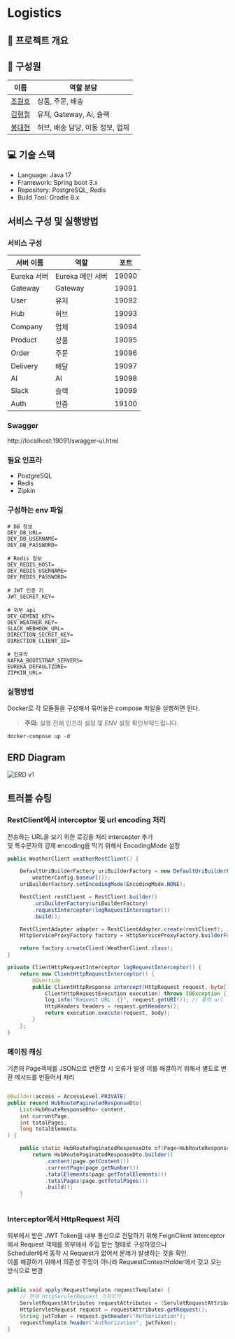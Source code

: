 # Logistics

## 🦉 프로젝트 개요

## 🐶 구성원

| 이름                                    | 역할 분담                |
|---------------------------------------|----------------------|
| [조원호](https://github.com/wonowonow)   | 상품, 주문, 배송           |
| [김형철](https://github.com/shurona)     | 유저, Gateway, Ai, 슬랙  |
| [봉대현](https://github.com/bongdaehyun) | 허브, 배송 담당, 이동 정보, 업체 |

## 💻 기술 스택

- Language: Java 17
- Framework: Spring boot 3.x
- Repository: PostgreSQL, Redis
- Build Tool: Gradle 8.x

## 서비스 구성 및 실행방법

### 서비스 구성

| 서버 이름     | 역할           | 포트    |
|-----------|--------------|-------|
| Eureka 서버 | Eureka 메인 서버 | 19090 |
| Gateway   | Gateway      | 19091 |
| User      | 유저           | 19092 |
| Hub       | 허브           | 19093 |
| Company   | 업체           | 19094 |
| Product   | 상품           | 19095 |
| Order     | 주문           | 19096 |
| Delivery  | 배달           | 19097 |
| AI        | AI           | 19098 |
| Slack     | 슬랙           | 19099 |
| Auth      | 인증           | 19100 |

### Swagger

http://localhost:19091/swagger-ui.html

### 필요 인프라

- PostgreSQL
- Redis
- Zipkin

### 구성하는 env 파일

```dotenv
# DB 정보
DEV_DB_URL=
DEV_DB_USERNAME=
DEV_DB_PASSWORD=

# Redis 정보
DEV_REDIS_HOST=
DEV_REDIS_USERNAME=
DEV_REDIS_PASSWORD=

# JWT 인증 키
JWT_SECRET_KEY=

# 외부 api
DEV_GEMINI_KEY=
DEV_WEATHER_KEY=
SLACK_WEBHOOK_URL=
DIRECTION_SECRET_KEY=
DIRECTION_CLIENT_ID=

# 인프라
KAFKA_BOOTSTRAP_SERVERS=
EUREKA_DEFAULTZONE=
ZIPKIN_URL=
```

### 실행방법

Docker로 각 모듈들을 구성해서 묶어놓은 compose 파일을 실행하면 된다.
> **주의:** 실행 전에 인프라 설정 및 ENV 설정 확인부탁드립니다.

```shell
docker-compose up -d
```

## ERD Diagram

![ERD v1](https://github.com/user-attachments/assets/fc3ea786-90d6-43dd-981a-93d90ada1777)

## 트러블 슈팅

### RestClient에서 interceptor 및 url encoding 처리

전송하는 URL을 보기 위한 로깅을 처리 interceptor 추가    
및 특수문자의 강제 encoding을 막기 위해서 EncodingMode 설정

```java
public WeatherClient weatherRestClient() {

    DefaultUriBuilderFactory uriBuilderFactory = new DefaultUriBuilderFactory(
        weatherConfig.baseurl());
    uriBuilderFactory.setEncodingMode(EncodingMode.NONE);

    RestClient restClient = RestClient.builder()
        .uriBuilderFactory(uriBuilderFactory)
        .requestInterceptor(logRequestInterceptor())
        .build();

    RestClientAdapter adapter = RestClientAdapter.create(restClient);
    HttpServiceProxyFactory factory = HttpServiceProxyFactory.builderFor(adapter).build();

    return factory.createClient(WeatherClient.class);
}

private ClientHttpRequestInterceptor logRequestInterceptor() {
    return new ClientHttpRequestInterceptor() {
        @Override
        public ClientHttpResponse intercept(HttpRequest request, byte[] body,
            ClientHttpRequestExecution execution) throws IOException {
            log.info("Request URL: {}", request.getURI()); // 출력 url 확인
            HttpHeaders headers = request.getHeaders();
            return execution.execute(request, body);
        }
    };
}

```

### 페이징 캐싱

기존의 Page객체를 JSON으로 변환할 시 오류가 발생
이를 해결하기 위해서 별도로 변환 메서드를 만들어서 처리

```java

@Builder(access = AccessLevel.PRIVATE)
public record HubRoutePaginatedResponseDto(
    List<HubRouteResponseDto> content,
    int currentPage,
    int totalPages,
    long totalElements
) {

    public static HubRoutePaginatedResponseDto of(Page<HubRouteResponseDto> page) {
        return HubRoutePaginatedResponseDto.builder()
            .content(page.getContent())
            .currentPage(page.getNumber())
            .totalElements(page.getTotalElements())
            .totalPages(page.getTotalPages())
            .build();
    }



```

### Interceptor에서 HttpRequest 처리

외부에서 받은 JWT Token을 내부 통신으로 전달하기 위해 FeignClient Interceptor에서 Request 객체를 외부에서 주입 받는 형태로 구성하였으나   
Scheduler에서 동작 시 Request가 없어서 문제가 발생하는 것을 확인.   
이를 해결하기 위해서 의존성 주입이 아니라 RequestContextHolder에서 갖고 오는 방식으로 변경

```java

public void apply(RequestTemplate requestTemplate) {
    // 현재 HttpServletRequest 가져오기
    ServletRequestAttributes requestAttributes = (ServletRequestAttributes) RequestContextHolder.getRequestAttributes();
    HttpServletRequest request = requestAttributes.getRequest();
    String jwtToken = request.getHeader("Authorization");
    requestTemplate.header("Authorization", jwtToken);
}
```
